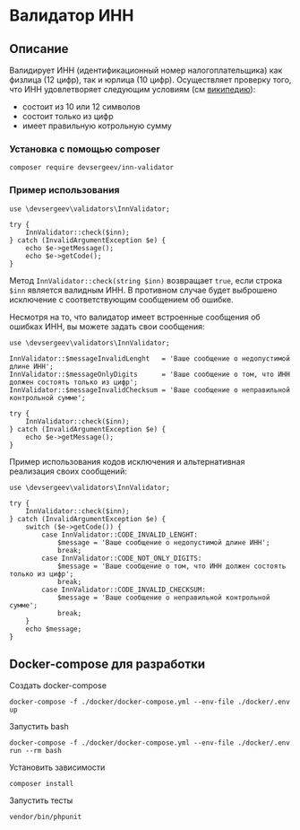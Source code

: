 # Валидатор ИНН

## Описание
Валидирует ИНН (идентификационный номер налогоплательщика) как физлица (12 цифр), так и юрлица (10 цифр). Осуществляет
проверку того, что ИНН удовлетворяет следующим условиям (см [википедию]( https://ru.wikipedia.org/wiki/%D0%98%D0%B4%D0%B5%D0%BD%D1%82%D0%B8%D1%84%D0%B8%D0%BA%D0%B0%D1%86%D0%B8%D0%BE%D0%BD%D0%BD%D1%8B%D0%B9_%D0%BD%D0%BE%D0%BC%D0%B5%D1%80_%D0%BD%D0%B0%D0%BB%D0%BE%D0%B3%D0%BE%D0%BF%D0%BB%D0%B0%D1%82%D0%B5%D0%BB%D1%8C%D1%89%D0%B8%D0%BA%D0%B0)):

* состоит из 10 или 12 символов
* состоит только из цифр
* имеет правильную котрольную сумму

### Установка с помощью composer
````
composer require devsergeev/inn-validator
````
### Пример использования

````
use \devsergeev\validators\InnValidator;

try {
    InnValidator::check($inn);
} catch (InvalidArgumentException $e) {
    echo $e->getMessage();
    echo $e->getCode();
}
````

Метод `InnValidator::check(string $inn)` возвращает `true`, если строка `$inn` является валидным ИНН. В противном случае
будет выброшено исключение с соответствующим сообщением об ошибке. 

Несмотря на то, что валидатор имеет встроенные сообщения об ошибках ИНН, вы можете задать свои сообщения:
````
use \devsergeev\validators\InnValidator;

InnValidator::$messageInvalidLenght   = 'Ваше сообщение о недопустимой длине ИНН';
InnValidator::$messageOnlyDigits      = 'Ваше сообщение о том, что ИНН должен состоять только из цифр';
InnValidator::$messageInvalidChecksum = 'Ваше сообщение о неправильной контрольной сумме';

try {
    InnValidator::check($inn);
} catch (InvalidArgumentException $e) {
    echo $e->getMessage();
}
````
Пример использования кодов исключения и альтернативная реализация своих сообщений:
````
use \devsergeev\validators\InnValidator;

try {
    InnValidator::check($inn);
} catch (InvalidArgumentException $e) {
    switch ($e->getCode()) {
        case InnValidator::CODE_INVALID_LENGHT:
            $message = 'Ваше сообщение о недопустимой длине ИНН';
            break;
        case InnValidator::CODE_NOT_ONLY_DIGITS:
            $message = 'Ваше сообщение о том, что ИНН должен состоять только из цифр';
            break;
        case InnValidator::CODE_INVALID_CHECKSUM:
            $message = 'Ваше сообщение о неправильной контрольной сумме';
            break;
    }
    echo $message;
}
````

## Docker-compose для разработки

Создать docker-compose
````
docker-compose -f ./docker/docker-compose.yml --env-file ./docker/.env up
````
Запустить bash
````
docker-compose -f ./docker/docker-compose.yml --env-file ./docker/.env run --rm bash
````

Установить зависимости
````
composer install
````

Запустить тесты
````
vendor/bin/phpunit
````
